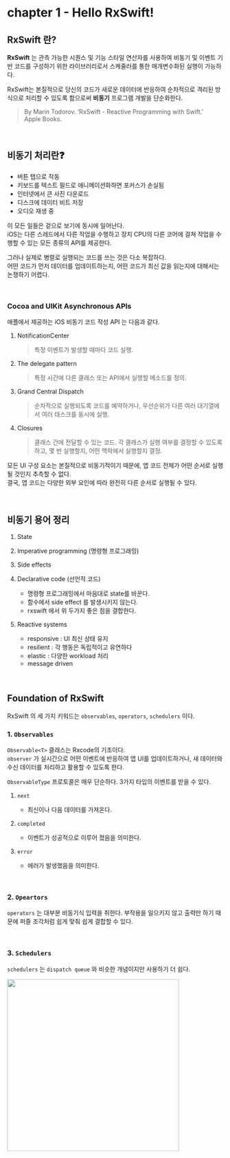 # chapter 1 - Hello RxSwift!


## RxSwift 란?

**RxSwift** 는 관측 가능한 시퀀스 및 기능 스타일 연산자를 사용하여 비동기 및 이벤트 기반 코드를 구성하기 위한 라이브러리로서 스케줄러를 통한 매개변수화된 실행이 가능하다.

RxSwift는 본질적으로 당신의 코드가 새로운 데이터에 반응하여 순차적으로 격리된 방식으로 처리할 수 있도록 함으로써 **비동기** 프로그램 개발을 단순화한다.

> By Marin Todorov. ‘RxSwift - Reactive Programming with Swift.’ Apple Books. 

<br/>

## 비동기 처리란❓

- 버튼 탭으로 작동
- 키보드를 텍스트 필드로 애니메이션화하면 포커스가 손실됨
- 인터넷에서 큰 사진 다운로드
- 디스크에 데이터 비트 저장
- 오디오 재생 중

이 모든 일들은 겉으로 보기에 동시에 일어난다.     
iOS는 다른 스레드에서 다른 작업을 수행하고 장치 CPU의 다른 코어에 걸쳐 작업을 수행할 수 있는 모든 종류의 API를 제공한다.

그러나 실제로 병렬로 실행되는 코드를 쓰는 것은 다소 복잡하다.     
어떤 코드가 먼저 데이터를 업데이트하는지, 어떤 코드가 최신 값을 읽는지에 대해서는 논쟁하기 어렵다.

<br/>

### Cocoa and UIKit Asynchronous APIs

애플에서 제공하는 iOS 비동기 코드 작성 API 는 다음과 같다.

1.  NotificationCenter 
    > 특정 이벤트가 발생할 때마다 코드 실행.

2. The delegate pattern
    > 특정 시간에 다른 클래스 또는 API에서 실행할 메소드를 정의.

3. Grand Central Dispatch
    > 순차적으로 실행되도록 코드를 예약하거나, 우선순위가 다른 여러 대기열에서 여러 태스크를 동시에 실행.

4. Closures
    > 클래스 간에 전달할 수 있는 코드. 각 클래스가 실행 여부를 결정할 수 있도록 하고, 몇 번 실행할지, 어떤 맥락에서 실행할지 결정.


모든 UI 구성 요소는 본질적으로 비동기적이기 때문에, 앱 코드 전체가 어떤 순서로 실행될 것인지 추측할 수 없다.   
결국, 앱 코드는 다양한 외부 요인에 따라 완전히 다른 순서로 실행될 수 있다. 

<br/>

## 비동기 용어 정리

1.  State

2. Imperative programming (명령형 프로그래밍)

3. Side effects

4. Declarative code (선언적 코드)

    - 명령형 프로그래밍에서 마음대로 state를 바꾼다. 
    - 함수에서 side effect 를 발생시키지 않는다. 
    - rxswift 에서 위 두가지 좋은 점을 결합한다. 

5. Reactive systems 

    - responsive : UI 최신 상태 유지
    - resilient : 각 행동은 독립적이고 유연하다
    - elastic : 다양한 workload 처리 
    - message driven 
    
<br/>

## Foundation of RxSwift

RxSwift 의 세 가지 키워드는 `observables`, `operators`, `schedulers` 이다.

### 1. `Observables`

`Observable<T>` 클래스는 Rxcode의 기초이다.     
`observer` 가 실시간으로 어떤 이벤트에 반응하여 앱 UI를 업데이트하거나, 새 데이터와 수신 데이터를 처리하고 활용할 수 있도록 한다. 

`ObservableType` 프로토콜은 매우 단순하다. 3가지 타입의 이벤트를 받을 수 있다.

1. `next`

    - 최신이나 다음 데이터를 가져온다. 

2. `completed`

    -  이벤트가 성공적으로 이루어 졌음을 의미한다. 

3. `error`

    - 에러가 발생했음을 의미한다. 
    

<br/>

### 2. `Opeartors`

`operators` 는 대부분 비동기식 입력을 취한다. 부작용을 일으키지 않고 출력만 하기 때문에 퍼즐 조각처럼 쉽게 맞춰 쉽게 결합할 수 있다. 

<br/>

### 3. `Schedulers`

`schedulers` 는 `dispatch queue` 와 비슷한 개념이지만 사용하기 더 쉽다. 

<img src="./screenshots/chap01_2.png" width="400">

